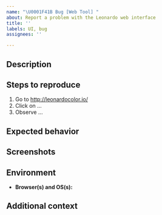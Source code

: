 ```yaml
---
name: "\U0001F41B Bug [Web Tool] "
about: Report a problem with the Leonardo web interface
title: ''
labels: UI, bug
assignees: ''

---
```


## Description
<!-- Describe the problem you're having -->


## Steps to reproduce

1. Go to http://leonardocolor.io/
2. Click on ...
3. Observe ...


## Expected behavior
<!-- Describe what you expected to happen -->


## Screenshots
<!-- If applicable, add screenshots to help explain the problem -->


## Environment
 - **Browser(s) and OS(s):** <!-- Chrome 75.0.3770.142 on Win 10 -->

## Additional context
<!-- Provide any additional information that might help us debug the issue -->
